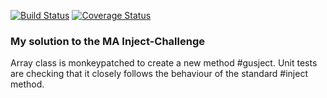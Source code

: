 [![Build Status](https://travis-ci.org/makersacademy/inject-challenge.svg?branch=master)](https://travis-ci.org/makersacademy/inject-challenge)
[![Coverage Status](https://coveralls.io/repos/makersacademy/inject-challenge/badge.png)](https://coveralls.io/r/makersacademy/inject-challenge)

### My solution to the MA Inject-Challenge

Array class is monkeypatched to create a new method \#gusject.
Unit tests are checking that it closely follows the behaviour of the standard \#inject method.
